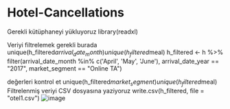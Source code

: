 # Hotel-Cancellations
Gerekli kütüphaneyi yükluyoruz
library(readxl)

 Veriyi filtrelemek gerekli burada
unique(h_filtered$arrival_date_month)
unique(h_filtered$meal)
h_filtered <- h %>%
  filter(arrival_date_month %in% c('April', 'May', 'June'),
         arrival_date_year == "2017",
         market_segment == "Online TA")

değerleri kontrol et
unique(h_filtered$market_segment)
unique(h_filtered$meal)
Filtrelenmiş veriyi CSV dosyasına yaziyoruz
write.csv(h_filtered, file = "otel1.csv")
![image](https://github.com/arazgarayev/Hotel-Cancellations/assets/124186024/eb90a001-234f-4c24-924e-6742ffa52ada)

